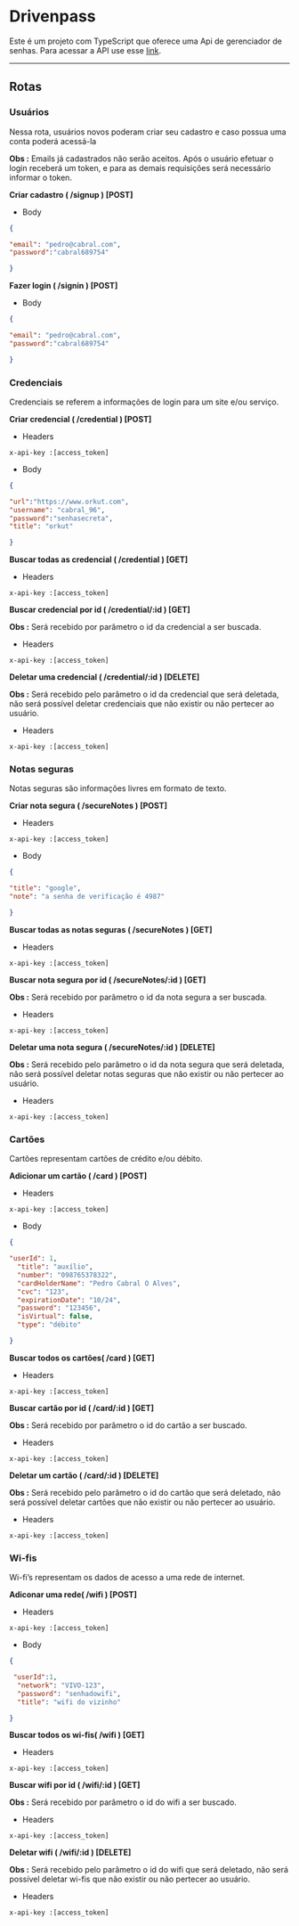 # Drivenpass
 Este é um projeto com TypeScript que oferece uma Api de gerenciador de senhas. Para acessar a API use esse [link](https://secret-pass.herokuapp.com).

___
## Rotas
### Usuários
Nessa rota, usuários novos poderam criar seu cadastro e caso possua uma conta poderá acessá-la

**Obs :**  Emails já cadastrados não serão aceitos. Após o usuário efetuar o login receberá um token, e para as demais requisições será necessário informar o token.

**Criar cadastro ( /signup ) [POST]**
* Body
``` json
{

"email": "pedro@cabral.com",
"password":"cabral689754"

}
```

**Fazer login ( /signin ) [POST]**
* Body
``` json
{

"email": "pedro@cabral.com",
"password":"cabral689754"

}
```
### Credenciais
Credenciais se referem a informações de login para um site e/ou serviço.

**Criar credencial ( /credential ) [POST]**

* Headers

``` x-api-key :[access_token] ``` 
* Body

```json
{

"url":"https://www.orkut.com",
"username": "cabral_96",
"password":"senhasecreta",
"title": "orkut"

}
```
**Buscar todas as credencial ( /credential ) [GET]**


* Headers

``` x-api-key :[access_token] ``` 

**Buscar credencial por id ( /credential/:id ) [GET]**

**Obs :** Será recebido por parâmetro o id da credencial a ser buscada. 

* Headers

``` x-api-key :[access_token] ``` 

**Deletar uma credencial ( /credential/:id ) [DELETE]**

**Obs :** Será recebido pelo parâmetro o id da credencial que será deletada, não será possível deletar credenciais que não existir ou não pertecer ao usuário.

* Headers

``` x-api-key :[access_token] ``` 

### Notas seguras
Notas seguras são informações livres em formato de texto.

**Criar nota segura ( /secureNotes ) [POST]**

* Headers

``` x-api-key :[access_token] ``` 
* Body

```json
{

"title": "google",
"note": "a senha de verificação é 4987"

}
```
**Buscar todas as notas seguras ( /secureNotes ) [GET]**


* Headers

``` x-api-key :[access_token] ``` 

**Buscar nota segura por id ( /secureNotes/:id ) [GET]**

**Obs :** Será recebido por parâmetro o id da nota segura a ser buscada. 

* Headers

``` x-api-key :[access_token] ``` 

**Deletar uma nota segura ( /secureNotes/:id ) [DELETE]**

**Obs :** Será recebido pelo parâmetro o id da nota segura que será deletada, não será possível deletar notas seguras que não existir ou não pertecer ao usuário.

* Headers

``` x-api-key :[access_token] ``` 

### Cartões
Cartões representam cartões de crédito e/ou débito.

**Adicionar um cartão ( /card ) [POST]**

* Headers

``` x-api-key :[access_token] ``` 
* Body

```json
{

"userId": 1,       
  "title": "auxílio",
  "number": "098765378322",
  "cardHolderName": "Pedro Cabral O Alves",
  "cvc": "123",
  "expirationDate": "10/24",
  "password": "123456",
  "isVirtual": false,
  "type": "débito"

}
```
**Buscar todos os cartões( /card ) [GET]**


* Headers

``` x-api-key :[access_token] ``` 

**Buscar cartão por id ( /card/:id ) [GET]**

**Obs :** Será recebido por parâmetro o id do cartão a ser buscado. 

* Headers

``` x-api-key :[access_token] ``` 

**Deletar um cartão ( /card/:id ) [DELETE]**

**Obs :** Será recebido pelo parâmetro o id do cartão que será deletado, não será possível deletar cartões que não existir ou não pertecer ao usuário.

* Headers

``` x-api-key :[access_token] ``` 
### Wi-fis
Wi-fi’s representam os dados de acesso a uma rede de internet.

**Adiconar uma rede( /wifi ) [POST]**

* Headers

``` x-api-key :[access_token] ``` 
* Body

```json
{

 "userId":1,
  "network": "VIVO-123",
  "password": "senhadowifi",
  "title": "wifi do vizinho"

}
```
**Buscar todos os wi-fis( /wifi ) [GET]**


* Headers

``` x-api-key :[access_token] ``` 

**Buscar wifi por id ( /wifi/:id ) [GET]**

**Obs :** Será recebido por parâmetro o id do wifi a ser buscado. 

* Headers

``` x-api-key :[access_token] ``` 

**Deletar wifi ( /wifi/:id ) [DELETE]**

**Obs :** Será recebido pelo parâmetro o id do wifi que será deletado, não será possível deletar wi-fis que não existir ou não pertecer ao usuário.

* Headers

``` x-api-key :[access_token] ``` 












